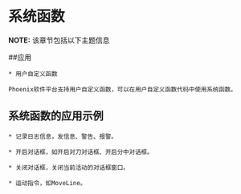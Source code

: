 # 系统函数

**NOTE:** 该章节包括以下主题信息
    
##应用
	
	* 用户自定义函数

	Phoenix软件平台支持用户自定义函数，可以在用户自定义函数代码中使用系统函数。
	
## 系统函数的应用示例

	* 记录日志信息，发信息、警告、报警。
	
	* 开启对话框，如开启对刀对话框、开启分中对话框。
	
	* 关闭对话框，关闭当前活动的对话框窗口。
	
	* 运动指令，如MoveLine。